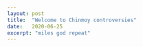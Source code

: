 ```yaml
---
layout: post
title:  "Welcome to Chinmoy controversies"
date:   2020-06-25
excerpt: "miles god repeat"
---
```

